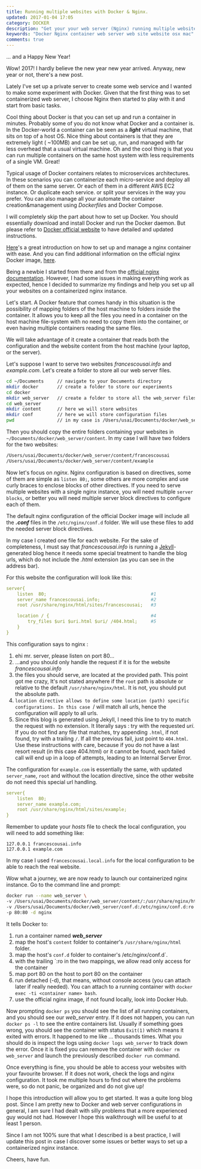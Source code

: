 ```yaml
---
title: Running multiple websites with Docker & Nginx.
updated: 2017-01-04 17:05
category: DOCKER
description: "Get your your web server (Nginx) running multiple websites in a Docker container"
keywords: "Docker Nginx container web server web site website osx mac"
comments: true
---
```


... and a Happy New Year!

Wow! 2017! I hardly believe the new year new year arrived. Anyway, new year or not, there's a new post.

Lately I've set up a private server to create some web service and I wanted to make some experiment with Docker. Given that the first thing was to set containerized web server, I choose Nginx then started to play with it and start from basic tasks.

Cool thing about Docker is that you can set up and run a container in minutes. Probably some of you do not know what Docker and a container is. In the Docker-world a container can be seen as a ***light*** virtual machine, that sits on top of a host OS. Nice thing about containers is that they are extremely light ( ~100MB) and can be set up, run, and managed with far less overhead that a usual virtual machine. Oh and the cool thing is that you can run multiple containers on the same host system with less requirements of a single VM. Great!

Typical usage of Docker containers relates to microservices architectures. In these scenarios you can containerize each micro-service and deploy all of them on the same server. Or each of them in a different AWS EC2 instance. Or duplicate each service. or split your services in the way you prefer. You can also manage all your automate the container creation&management using *Dockerfile*s and Docker Compose.

I will completely skip the part about how to set up Docker. You should essentially download and install Docker and run the Docker daemon. But please refer to [Docker official website][1] to have detailed and updated instructions.

[Here][2]'s a great introduction on how to set up and manage a nginx container with ease. And you can find additional information on the official nginx Docker image, [here][3].

Being a newbie I started from there and from the [official nginx documentation][4]. However, I had some issues in making everything work as expected, hence I decided to summarize my findings and help you set up all your websites on a containerized nginx instance.

Let's start. A Docker feature that comes handy in this situation is the possibility of mapping folders of the host machine to folders inside the container. It allows you to keep all the files you need in a container on the host machine file-system with no need to copy them into the container, or even having multiple containers reading the same files.

We will take advantage of it create a container that reads both the configuration and the website content from the host machine (your laptop, or the server).

Let's suppose I want to serve two websites *francescousai.info* and *example.com*. 
Let's create a folder to store all our web server files. 

```sh
cd ~/Documents     // navigate to your Documents directory
mkdir docker       // create a folder to store our experiments
cd docker                  
mkdir web_server   // create a folder to store all the web_server files
cd web_server
mkdir content      // here we will store websites
mkdir conf         // here we will store configuration files
pwd                // in my case is /Users/usai/Documents/docker/web_server
```

Then you should copy the entire folders containing your websites in `~/Documents/docker/web_server/content`. In my case I will have two folders for the two websites:

```sh 
/Users/usai/Documents/docker/web_server/content/francescousai
/Users/usai/Documents/docker/web_server/content/example
```

Now let's focus on *nginx*. Nginx configuration is based on directives, some of them are simple as `listen 80;`, some others are more complex and use curly braces to enclose blocks of other directives. If you need to serve multiple websites with a single nginx instance, you will need multiple `server blocks`, or better you will need multiple server block directives to configure each of them. 

The default nginx configuration of the official Docker image will include all the ***.conf*** files in the `/etc/nginx/conf.d` folder. We will use these files to add the needed server block directives.	

In my case I created one file for each website. For the sake of completeness, I must say that *francescousai.info* is running a [Jekyll][5]-generated blog hence it needs some special treatment to handle the blog urls, which do not include the *.html* extension (as you can see in the address bar).

For this website the configuration will look like this:

```yaml
server{
    listen  80;                                       #1
    server_name francescousai.info;                   #2
    root /usr/share/nginx/html/sites/francescousai;   #3

    location / {                                      #4
        try_files $uri $uri.html $uri/ /404.html;     #5
    }
}
```
This configuration says to nginx :

1. ehi mr. server, please listen on port 80...
2. ...and you should only handle the request if it is for the website *francescousai.info*
3. the files you should serve, are located at the provided path. This point got me crazy, It's not stated anywhere if the `root` path is absolute or relative to the default `/usr/share/nginx/html`. It is not, you should put the absolute path.
4. `location directive allows to define some location (path) specific configurations. In this case `/ will match all *url*s, hence the configuration will apply to all urls.
5. Since this blog is generated using Jekyll, I need this line to try to match the request with no extension. It literally says : try with the requested *uri*. If you do not find any file that matches, try appending `.html`, if not found, try with a trailing `/`. If all the previous fail, just point to `404.html`. Use these instructions with care, because if you do not have a last resort result (in this case 404.html) or it cannot be found, each failed call will end up in a loop of attempts, leading to an Internal Server Error.

The configuration for `example.com` is essentially the same, with updated `server_name`, `root` and without the location directive, since the other website do not need this special url handling.

```yaml
server{
    listen  80;
    server_name example.com;
    root /usr/share/nginx/html/sites/example;
}
```

Remember to update your *hosts* file to check the local configuration, you will need to add something like:

```
127.0.0.1 francescousai.info
127.0.0.1 example.com
```

In my case I used `francescousai.local.info` for the local configuration to be able to reach the real website.

Wow what a journey, we are now ready to launch our containerized nginx instance. Go to the command line and prompt:

```sh
docker run --name web_server \
-v /Users/usai/Documents/docker/web_server/content/:/usr/share/nginx/html:ro \
-v /Users/usai/Documents/docker/web_server/conf.d:/etc/nginx/conf.d:ro \
-p 80:80 -d nginx
```

It tells Docker to: 

1. run a container named ***web_server***
2. map the host's `content` folder to container's `/usr/share/nginx/html` folder.
3. map the host's `conf.d` folder to container's /etc/nginx/conf.d`.
4. with the trailing `:ro in the two mappings, we allow read only access for the container
5. map port 80 on the host to port 80 on the container
6. run detached (-d), that means, without console access (you can attach later if really needed). You can attach to a running container with `docker exec -ti <container name> bash`.
7. use the official nginx image, if not found locally, look into Docker Hub.

Now prompting `docker ps` you should see the list of all running containers, and you should see our *web_server* entry. If it does not happen, you can run `docker ps -l` to see the entire containers list. Usually if something goes wrong, you should see the container with status `Exit(1)` which means it exited with errors. It happened to me like ... thousands times. What you should do is inspect the logs using `docker logs web_server` to track down the error. Once it is fixed you can remove the container with `docker rm web_server` and launch the previously described `docker run` command.

Once everything is fine, you should be able to access your websites with your favourite browser. If it does not work, check the logs and nginx configuration. It took me multiple hours to find out where the problems were, so do not panic, be organized and do not give up!

I hope this introduction will allow you to get started. It was a quite long blog post. Since I am pretty new to Docker and web server configurations in general, I am sure I had dealt with silly problems that a more experienced guy would not had. However I hope this walkthrough will be useful to at least 1 person. 

Since I am not 100% sure that what I described is a best practice, I will update this post in case I discover some issues or better ways to set up a containerized nginx instance.

Cheers,
have fun.


[1]: https://www.docker.com/products/docker
[2]: https://blog.docker.com/2015/04/tips-for-deploying-nginx-official-image-with-docker/
[3]: https://hub.docker.com/_/nginx/
[4]: http://nginx.org/en/docs/
[5]: https://jekyllrb.com/
